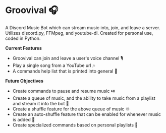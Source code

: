 # Groovival 🎧
A Discord Music Bot which can stream music into, join, and leave a server. Utilizes discord.py, FFMpeg, and youtube-dl. Created for personal use, coded in Python.

__Current Features__
- Groovival can join and leave a user's voice channel 🎙️
- Play a single song from a YouTube url 🎶
- A commands help list that is printed into general 🦮

__Future Objectives__
- Create commands to pause and resume music ⏯️
- Create a queue of music, and the ability to take music from a playlist and stream it into the bot 📝
- Create a shuffle feature for the above queue of music ♾️
- Create an auto-shuffle feature that can be enabled for whenever music is added 💌
- Create specialized commands based on personal playlists 🌟
